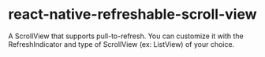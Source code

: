 # react-native-refreshable-scroll-view
A ScrollView that supports pull-to-refresh. You can customize it with the RefreshIndicator and type of ScrollView (ex: ListView) of your choice.
